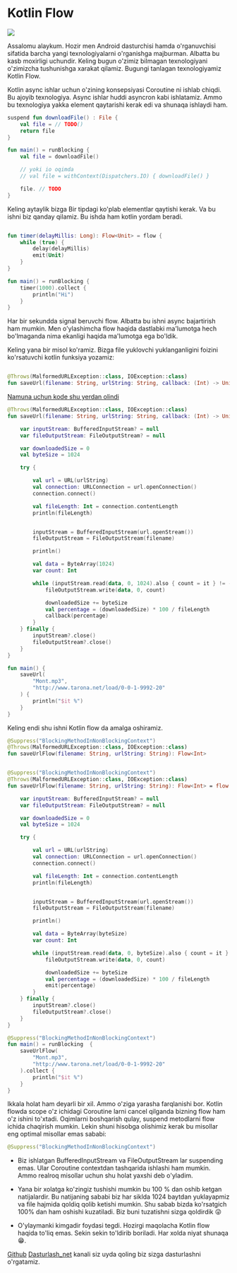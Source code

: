 # Kotlin Flow

![](https://devcrew.io/wp-content/uploads/2017/07/kotlin-cover-image-1-614x346.jpg)

Assalomu alaykum. Hozir men Android dasturchisi hamda o'rganuvchisi sifatida barcha yangi texnologiyalarni o'rganishga majburman. Albatta bu kasb moxirligi uchundir. Keling bugun o'zimiz bilmagan texnologiyani o'zimizcha tushunishga xarakat qilamiz. Bugungi tanlagan texnologiyamiz Kotlin Flow.

Kotlin async ishlar uchun o'zining konsepsiyasi Coroutine ni ishlab chiqdi. Bu ajoyib texnologiya. Async ishlar huddi asyncron kabi ishlatamiz. Ammo bu texnologiya yakka element qaytarishi kerak edi va shunaqa ishlaydi ham.

```kotlin
suspend fun downloadFile() : File {
    val file = // TODO()
    return file
}

fun main() = runBlocking {
    val file = downloadFile()

    // yoki io oqimda
    // val file = withContext(Dispatchers.IO) { downloadFile() }

    file. // TODO
}
```

Keling aytaylik bizga Bir tipdagi ko'plab elementlar qaytishi kerak. Va bu ishni biz qanday qilamiz. Bu ishda ham kotlin yordam beradi.

```kotlin

fun timer(delayMillis: Long): Flow<Unit> = flow {
    while (true) {
        delay(delayMillis)
        emit(Unit)
    }
}

fun main() = runBlocking {
    timer(1000).collect {
        println("Hi")
    }
}
```

Har bir sekundda signal beruvchi flow. Albatta bu ishni async bajartirish ham mumkin. Men o'ylashimcha flow haqida dastlabki ma'lumotga hech bo'lmaganda nima ekanligi haqida ma'lumotga ega bo'ldik.

Keling yana bir misol ko'ramiz. Bizga file yuklovchi yuklanganligini foizini ko'rsatuvchi kotlin funksiya yozamiz:

```kotlin

@Throws(MalformedURLException::class, IOException::class)
fun saveUrl(filename: String, urlString: String, callback: (Int) -> Unit)

```

[Namuna uchun kode shu yerdan olindi](https://stackoverflow.com/a/921408/13336527)

```kotlin
@Throws(MalformedURLException::class, IOException::class)
fun saveUrl(filename: String, urlString: String, callback: (Int) -> Unit) {

    var inputStream: BufferedInputStream? = null
    var fileOutputStream: FileOutputStream? = null

    var downloadedSize = 0
    val byteSize = 1024

    try {

        val url = URL(urlString)
        val connection: URLConnection = url.openConnection()
        connection.connect()

        val fileLength: Int = connection.contentLength
        println(fileLength)


        inputStream = BufferedInputStream(url.openStream())
        fileOutputStream = FileOutputStream(filename)

        println()

        val data = ByteArray(1024)
        var count: Int

        while (inputStream.read(data, 0, 1024).also { count = it } != -1) {
            fileOutputStream.write(data, 0, count)

            downloadedSize += byteSize
            val percentage = (downloadedSize) * 100 / fileLength
            callback(percentage)
        }
    } finally {
        inputStream?.close()
        fileOutputStream?.close()
    }
}

fun main() {
    saveUrl(
        "Mont.mp3",
        "http://www.tarona.net/load/0-0-1-9992-20"
    ) {
        println("$it %")
    }
}

```

Keling endi shu ishni Kotlin flow da amalga oshiramiz.

```kotlin
@Suppress("BlockingMethodInNonBlockingContext")
@Throws(MalformedURLException::class, IOException::class)
fun saveUrlFlow(filename: String, urlString: String): Flow<Int>
```

```kotlin

@Suppress("BlockingMethodInNonBlockingContext")
@Throws(MalformedURLException::class, IOException::class)
fun saveUrlFlow(filename: String, urlString: String): Flow<Int> = flow {

    var inputStream: BufferedInputStream? = null
    var fileOutputStream: FileOutputStream? = null

    var downloadedSize = 0
    val byteSize = 1024

    try {

        val url = URL(urlString)
        val connection: URLConnection = url.openConnection()
        connection.connect()

        val fileLength: Int = connection.contentLength
        println(fileLength)


        inputStream = BufferedInputStream(url.openStream())
        fileOutputStream = FileOutputStream(filename)

        println()

        val data = ByteArray(byteSize)
        var count: Int

        while (inputStream.read(data, 0, byteSize).also { count = it } != -1) {
            fileOutputStream.write(data, 0, count)

            downloadedSize += byteSize
            val percentage = (downloadedSize) * 100 / fileLength
            emit(percentage)
        }
    } finally {
        inputStream?.close()
        fileOutputStream?.close()
    }
}

@Suppress("BlockingMethodInNonBlockingContext")
fun main() = runBlocking  {
    saveUrlFlow(
        "Mont.mp3",
        "http://www.tarona.net/load/0-0-1-9992-20"
    ).collect {
        println("$it %")
    }
}
```

Ikkala holat ham deyarli bir xil. Ammo o'ziga yarasha farqlanishi bor. Kotlin flowda scope o'z ichidagi Coroutine larni cancel qilganda bizning flow ham o'z ishini to'xtadi. Oqimlarni boshqarish qulay, suspend metodlarni flow ichida chaqirish mumkin. Lekin shuni hisobga olishimiz kerak bu misollar eng optimal misollar emas sababi:

```kotlin
@Suppress("BlockingMethodInNonBlockingContext")
```

* Biz ishlatgan BufferedInputStream va FileOutputStream lar suspending emas. Ular Coroutine contextdan tashqarida ishlashi ham mumkin. Ammo realroq misollar uchun shu holat yaxshi deb o'yladim.

* Yana bir xolatga ko'zingiz tushishi mumkin bu 100 % dan oshib ketgan natijalardir. Bu natijaning sababi biz har siklda 1024 baytdan yuklayapmiz va file hajmida qoldiq qolib ketishi mumkin. Shu sabab bizda ko'rsatgich 100% dan ham oshishi kuzatiladi. Biz buni tuzatishni sizga qoldirdik 😜

- O'ylaymanki kimgadir foydasi tegdi. Hozirgi maqolacha Kotlin flow haqida to'liq emas. Sekin sekin to'ldirib boriladi. Har xolda niyat shunaqa 😁.



[Github](https://github.com/MrAdkhambek/Kotlin-Flow-Example.git)
[Dasturlash_net](https://t.me/dasturlash_net) kanali siz uyda qoling biz sizga dasturlashni o'rgatamiz.
